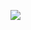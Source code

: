 
![](http://www.plantuml.com/plantuml/proxy?cache=no&src=https://raw.githubusercontent.com/oleksandrblazhko/ai201-bogachik/laboratory-work-7/2-SoftwareDesign/2.7-PlantUML/UML-UseCase.puml)
